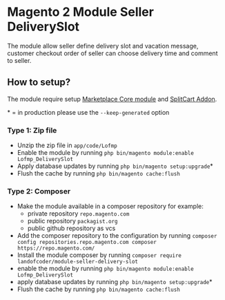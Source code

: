# Magento 2 Module Seller DeliverySlot

The module allow seller define delivery slot and vacation message, customer checkout order of seller can choose delivery time and comment to seller.

## How to setup?

The module require setup [Marketplace Core module](https://landofcoder.com/magento-2-marketplace-extension.html/) and [SplitCart Addon](https://landofcoder.com/magento-2-marketplace-split-cart.html/).

\* = in production please use the `--keep-generated` option

### Type 1: Zip file

 - Unzip the zip file in `app/code/Lofmp`
 - Enable the module by running `php bin/magento module:enable Lofmp_DeliverySlot`
 - Apply database updates by running `php bin/magento setup:upgrade`\*
 - Flush the cache by running `php bin/magento cache:flush`

### Type 2: Composer

 - Make the module available in a composer repository for example:
    - private repository `repo.magento.com`
    - public repository `packagist.org`
    - public github repository as vcs
 - Add the composer repository to the configuration by running `composer config repositories.repo.magento.com composer https://repo.magento.com/`
 - Install the module composer by running `composer require landofcoder/module-seller-delivery-slot`
 - enable the module by running `php bin/magento module:enable Lofmp_DeliverySlot`
 - apply database updates by running `php bin/magento setup:upgrade`\*
 - Flush the cache by running `php bin/magento cache:flush`
